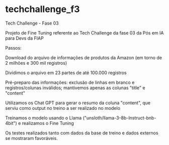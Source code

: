# techchallenge_f3
Tech Challenge - Fase 03


Projeto de Fine Tuning referente ao Tech Challenge da fase 03 da Pós em IA para Devs da FIAP


Passos:

Download do arquivo de informações de produtos da Amazon (em torno de 2 milhões e 300 mil registros)

Dividimos o arquivo em 23 partes de até 100.000 registros

Pré-preparo das informações: exclusão de linhas em branco e registros/colunas inválidos; mantivemos apenas as colunas "title" e "content"

Utilizamos os Chat GPT para gerar o resumo da coluna "content", que serviu como output no treino a ser realizado no modelo

Treinamos o modelo usando o Llama ("unsloth/llama-3-8b-Instruct-bnb-4bit") e realizamos o Fine Tuning 

Os testes realizados tanto com dados da base de treino e dados externos se mostraram favoráveis.
